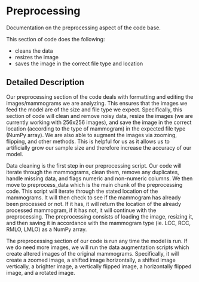 # Preprocessing

Documentation on the preprocessing aspect of the code base.

This section of code does the following:

- cleans the data
- resizes the image
- saves the image in the correct file type and location

## Detailed Description

Our preprocessing section of the code deals with formatting and editing the images/mammograms we are analyzing. This ensures that the images we feed the model are of the size and file type we expect. Specifically, this section of code will clean and remove noisy data, resize the images (we are currently working with 256x256 images), and save the image in the correct location (according to the type of mammogram) in the expected file type (NumPy array). We are also able to augment the images via zooming, flipping, and other methods. This is helpful for us as it allows us to artificially grow our sample size and therefore increase the accuracy of our model.

Data cleaning is the first step in our preprocessing script. Our code will iterate through the mammograms, clean them, remove any duplicates, handle missing data, and flags numeric and non-numeric columns. We then move to preprocess_data which is the main chunk of the preprocessing code. This script will iterate through the stated location of the mammograms. It will then check to see if the mammogram has already been processed or not. If it has, it will return the location of the already processed mammogram, if it has not, it will continue with the preprocessing. The preprocessing consists of loading the image, resizing it, and then saving it in accordance with the mammogram type (ie. LCC, RCC, RMLO, LMLO) as a NumPy array.

The preprocessing section of our code is run any time the model is run. If we do need more images, we will run the data augmentation scripts which create altered images of the original mammograms. Specifically, it will create a zoomed image, a shifted image horizontally, a shifted image vertically, a brighter image, a vertically flipped image, a horizontally flipped image, and a rotated image.
